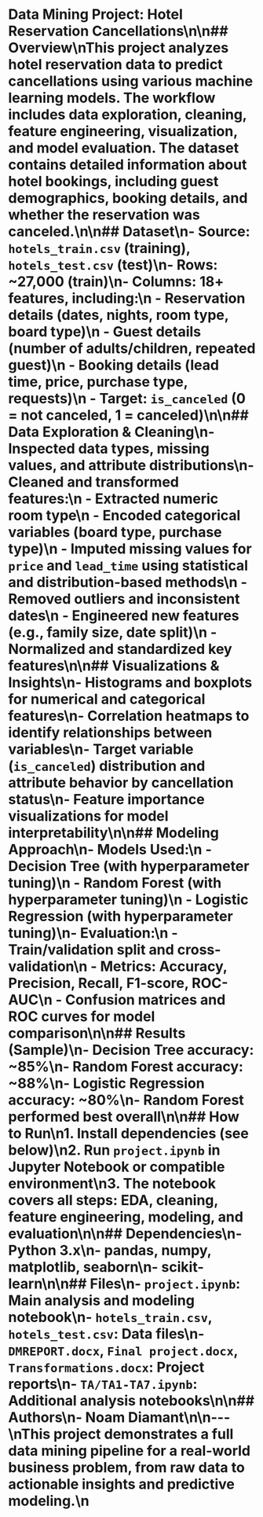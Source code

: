 # Data Mining Project: Hotel Reservation Cancellations\n\n## Overview\nThis project analyzes hotel reservation data to predict cancellations using various machine learning models. The workflow includes data exploration, cleaning, feature engineering, visualization, and model evaluation. The dataset contains detailed information about hotel bookings, including guest demographics, booking details, and whether the reservation was canceled.\n\n## Dataset\n- **Source:** `hotels_train.csv` (training), `hotels_test.csv` (test)\n- **Rows:** ~27,000 (train)\n- **Columns:** 18+ features, including:\n  - Reservation details (dates, nights, room type, board type)\n  - Guest details (number of adults/children, repeated guest)\n  - Booking details (lead time, price, purchase type, requests)\n  - Target: `is_canceled` (0 = not canceled, 1 = canceled)\n\n## Data Exploration & Cleaning\n- Inspected data types, missing values, and attribute distributions\n- Cleaned and transformed features:\n  - Extracted numeric room type\n  - Encoded categorical variables (board type, purchase type)\n  - Imputed missing values for `price` and `lead_time` using statistical and distribution-based methods\n  - Removed outliers and inconsistent dates\n  - Engineered new features (e.g., family size, date split)\n  - Normalized and standardized key features\n\n## Visualizations & Insights\n- Histograms and boxplots for numerical and categorical features\n- Correlation heatmaps to identify relationships between variables\n- Target variable (`is_canceled`) distribution and attribute behavior by cancellation status\n- Feature importance visualizations for model interpretability\n\n## Modeling Approach\n- **Models Used:**\n  - Decision Tree (with hyperparameter tuning)\n  - Random Forest (with hyperparameter tuning)\n  - Logistic Regression (with hyperparameter tuning)\n- **Evaluation:**\n  - Train/validation split and cross-validation\n  - Metrics: Accuracy, Precision, Recall, F1-score, ROC-AUC\n  - Confusion matrices and ROC curves for model comparison\n\n## Results (Sample)\n- Decision Tree accuracy: ~85%\n- Random Forest accuracy: ~88%\n- Logistic Regression accuracy: ~80%\n- Random Forest performed best overall\n\n## How to Run\n1. Install dependencies (see below)\n2. Run `project.ipynb` in Jupyter Notebook or compatible environment\n3. The notebook covers all steps: EDA, cleaning, feature engineering, modeling, and evaluation\n\n## Dependencies\n- Python 3.x\n- pandas, numpy, matplotlib, seaborn\n- scikit-learn\n\n## Files\n- `project.ipynb`: Main analysis and modeling notebook\n- `hotels_train.csv`, `hotels_test.csv`: Data files\n- `DMREPORT.docx`, `Final project.docx`, `Transformations.docx`: Project reports\n- `TA/TA1-TA7.ipynb`: Additional analysis notebooks\n\n## Authors\n- Noam Diamant\n\n---\nThis project demonstrates a full data mining pipeline for a real-world business problem, from raw data to actionable insights and predictive modeling.\n
